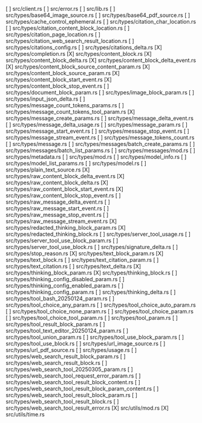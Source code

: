 [ ] src/client.rs
[ ] src/error.rs
[ ] src/lib.rs
[ ] src/types/base64_image_source.rs
[ ] src/types/base64_pdf_source.rs
[ ] src/types/cache_control_ephemeral.rs
[ ] src/types/citation_char_location.rs
[ ] src/types/citation_content_block_location.rs
[ ] src/types/citation_page_location.rs
[ ] src/types/citation_web_search_result_location.rs
[ ] src/types/citations_config.rs
[ ] src/types/citations_delta.rs
[X] src/types/completion.rs
[X] src/types/content_block.rs
[X] src/types/content_block_delta.rs
[X] src/types/content_block_delta_event.rs
[X] src/types/content_block_source_content_param.rs
[X] src/types/content_block_source_param.rs
[X] src/types/content_block_start_event.rs
[X] src/types/content_block_stop_event.rs
[ ] src/types/document_block_param.rs
[ ] src/types/image_block_param.rs
[ ] src/types/input_json_delta.rs
[ ] src/types/message_count_tokens_params.rs
[ ] src/types/message_count_tokens_tool_param.rs
[X] src/types/message_create_params.rs
[ ] src/types/message_delta_event.rs
[ ] src/types/message_delta_usage.rs
[ ] src/types/message_param.rs
[ ] src/types/message_start_event.rs
[ ] src/types/message_stop_event.rs
[ ] src/types/message_stream_event.rs
[ ] src/types/message_tokens_count.rs
[ ] src/types/message.rs
[ ] src/types/messages/batch_create_params.rs
[ ] src/types/messages/batch_list_params.rs
[ ] src/types/messages/mod.rs
[ ] src/types/metadata.rs
[ ] src/types/mod.rs
[ ] src/types/model_info.rs
[ ] src/types/model_list_params.rs
[ ] src/types/model.rs
[ ] src/types/plain_text_source.rs
[X] src/types/raw_content_block_delta_event.rs
[X] src/types/raw_content_block_delta.rs
[X] src/types/raw_content_block_start_event.rs
[X] src/types/raw_content_block_stop_event.rs
[ ] src/types/raw_message_delta_event.rs
[ ] src/types/raw_message_start_event.rs
[ ] src/types/raw_message_stop_event.rs
[ ] src/types/raw_message_stream_event.rs
[X] src/types/redacted_thinking_block_param.rs
[X] src/types/redacted_thinking_block.rs
[ ] src/types/server_tool_usage.rs
[ ] src/types/server_tool_use_block_param.rs
[ ] src/types/server_tool_use_block.rs
[ ] src/types/signature_delta.rs
[ ] src/types/stop_reason.rs
[X] src/types/text_block_param.rs
[X] src/types/text_block.rs
[ ] src/types/text_citation_param.rs
[ ] src/types/text_citation.rs
[ ] src/types/text_delta.rs
[X] src/types/thinking_block_param.rs
[X] src/types/thinking_block.rs
[ ] src/types/thinking_config_disabled_param.rs
[ ] src/types/thinking_config_enabled_param.rs
[ ] src/types/thinking_config_param.rs
[ ] src/types/thinking_delta.rs
[ ] src/types/tool_bash_20250124_param.rs
[ ] src/types/tool_choice_any_param.rs
[ ] src/types/tool_choice_auto_param.rs
[ ] src/types/tool_choice_none_param.rs
[ ] src/types/tool_choice_param.rs
[ ] src/types/tool_choice_tool_param.rs
[ ] src/types/tool_param.rs
[ ] src/types/tool_result_block_param.rs
[ ] src/types/tool_text_editor_20250124_param.rs
[ ] src/types/tool_union_param.rs
[ ] src/types/tool_use_block_param.rs
[ ] src/types/tool_use_block.rs
[ ] src/types/url_image_source.rs
[ ] src/types/url_pdf_source.rs
[ ] src/types/usage.rs
[ ] src/types/web_search_result_block_param.rs
[ ] src/types/web_search_result_block.rs
[ ] src/types/web_search_tool_20250305_param.rs
[ ] src/types/web_search_tool_request_error_param.rs
[ ] src/types/web_search_tool_result_block_content.rs
[ ] src/types/web_search_tool_result_block_param_content.rs
[ ] src/types/web_search_tool_result_block_param.rs
[ ] src/types/web_search_tool_result_block.rs
[ ] src/types/web_search_tool_result_error.rs
[X] src/utils/mod.rs
[X] src/utils/time.rs
